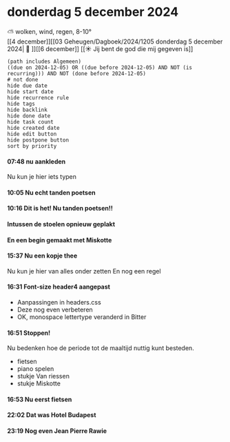 # donderdag 5 december 2024

⛅ wolken, wind, regen, 8-10°<br>[[4 december]][[03 Geheugen/Dagboek/2024/1205 donderdag 5 december 2024| 📓 ]][[6 december]]
[[☀️ Jij bent de god die mij gegeven is]]
```tasks
(path includes Algemeen)
((due on 2024-12-05) OR ((due before 2024-12-05) AND NOT (is recurring))) AND NOT (done before 2024-12-05)
# not done
hide due date
hide start date
hide recurrence rule
hide tags
hide backlink
hide done date
hide task count
hide created date
hide edit button
hide postpone button 
sort by priority 
```
#### 07:48 nu aankleden 
Nu kun je hier iets typen
#### 10:05 Nu echt tanden poetsen 
#### 10:16 Dit is het! Nu tanden poetsen!!
#### Intussen de stoelen opnieuw geplakt 
#### En een begin gemaakt met Miskotte 
#### 15:37 Nu een kopje thee
Nu kun je hier van alles onder zetten
En nog een regel 
#### 16:31 Font-size header4 aangepast
- Aanpassingen in headers.css
- Deze nog even verbeteren 
- OK, monospace lettertype veranderd in Bitter
#### 16:51 Stoppen! 
Nu bedenken hoe de periode tot de maaltijd nuttig kunt besteden. 
- fietsen
- piano spelen 
- stukje Van riessen
- stukje Miskotte
#### 16:53 Nu eerst fietsen 
#### 22:02 Dat was Hotel Budapest 
#### 23:19 Nog even Jean Pierre Rawie 